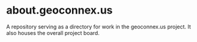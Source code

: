 # about.geoconnex.us
A repository serving as a directory for work in the geoconnex.us project. It also houses the overall project board.
